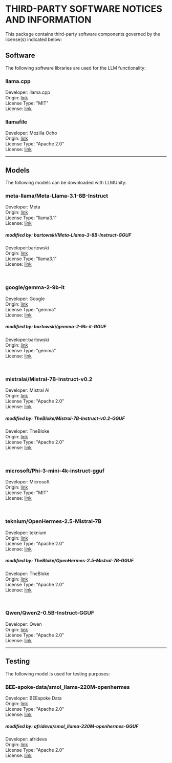 # THIRD-PARTY SOFTWARE NOTICES AND INFORMATION

This package contains third-party software components governed by the license(s) indicated below:

## Software

The following software libraries are used for the LLM functionality:

### llama.cpp

Developer: llama.cpp<br>
Origin: [link](https://github.com/ggerganov/llama.cpp)<br>
License Type: "MIT"<br>
License: [link](https://github.com/ggerganov/llama.cpp/blob/master/LICENSE)

### llamafile

Developer: Mozilla Ocho<br>
Origin: [link](https://github.com/Mozilla-Ocho/llamafile)<br>
License Type: "Apache 2.0"<br>
License: [link](https://github.com/Mozilla-Ocho/llamafile/blob/main/LICENSE)

---

## Models

The following models can be downloaded with LLMUnity:

### meta-llama/Meta-Llama-3.1-8B-Instruct

Developer: Meta<br>
Origin: [link](https://huggingface.co/meta-llama/Meta-Llama-3.1-8B-Instruct)<br>
License Type: "llama3.1"<br>
License: [link](https://huggingface.co/meta-llama/Meta-Llama-3.1-8B/blob/main/LICENSE)

##### modified by: bartowski/Meta-Llama-3-8B-Instruct-GGUF

Developer:bartowski<br>
Origin: [link](https://huggingface.co/bartowski/Meta-Llama-3.1-8B-Instruct-GGUF)<br>
License Type: "llama3.1"<br>
License: [link](https://huggingface.co/meta-llama/Meta-Llama-3.1-8B/blob/main/LICENSE)

<br>

### google/gemma-2-9b-it

Developer: Google<br>
Origin: [link](https://huggingface.co/google/gemma-2-9b-it)<br>
License Type: "gemma"<br>
License: [link](https://ai.google.dev/gemma/terms)

##### modified by: bartowski/gemma-2-9b-it-GGUF

Developer:bartowski<br>
Origin: [link](https://huggingface.co/bartowski/gemma-2-9b-it-GGUF)<br>
License Type: "gemma"<br>
License: [link](https://ai.google.dev/gemma/terms)

<br>

### mistralai/Mistral-7B-Instruct-v0.2

Developer: Mistral AI<br>
Origin: [link](https://huggingface.co/mistralai/Mistral-7B-Instruct-v0.2)<br>
License Type: "Apache 2.0"<br>
License: [link](https://huggingface.co/mistralai/Mistral-7B-Instruct-v0.2)

##### modified by: TheBloke/Mistral-7B-Instruct-v0.2-GGUF

Developer: TheBloke<br>
Origin: [link](https://huggingface.co/TheBloke/Mistral-7B-Instruct-v0.2-GGUF)<br>
License Type: "Apache 2.0"<br>
License: [link](https://huggingface.co/TheBloke/Mistral-7B-Instruct-v0.2-GGUF)

<br>

### microsoft/Phi-3-mini-4k-instruct-gguf

Developer: Microsoft<br>
Origin: [link](https://huggingface.co/microsoft/Phi-3-mini-4k-instruct-gguf)<br>
License Type: "MIT"<br>
License: [link](https://huggingface.co/microsoft/Phi-3-mini-4k-instruct-gguf/blob/main/LICENSE)

<br>

### teknium/OpenHermes-2.5-Mistral-7B

Developer: teknium<br>
Origin: [link](https://huggingface.co/teknium/OpenHermes-2.5-Mistral-7B)<br>
License Type: "Apache 2.0"<br>
License: [link](https://huggingface.co/teknium/OpenHermes-2.5-Mistral-7B)

##### modified by: TheBloke/OpenHermes-2.5-Mistral-7B-GGUF

Developer: TheBloke<br>
Origin: [link](https://huggingface.co/TheBloke/OpenHermes-2.5-Mistral-7B-GGUF)<br>
License Type: "Apache 2.0"<br>
License: [link](https://huggingface.co/TheBloke/OpenHermes-2.5-Mistral-7B-GGUF)

<br>

### Qwen/Qwen2-0.5B-Instruct-GGUF

Developer: Qwen<br>
Origin: [link](https://huggingface.co/Qwen/Qwen2-0.5B-Instruct-GGUF)<br>
License Type: "Apache 2.0"<br>
License: [link](https://huggingface.co/Qwen/Qwen2-0.5B-Instruct-GGUF/blob/main/LICENSE)

---

## Testing

The following model is used for testing purposes:

### BEE-spoke-data/smol_llama-220M-openhermes

Developer: BEEspoke Data<br>
Origin: [link](https://huggingface.co/BEE-spoke-data/smol_llama-220M-openhermes)<br>
License Type: "Apache 2.0"<br>
License: [link](https://huggingface.co/BEE-spoke-data/smol_llama-220M-openhermes)

##### modified by: afrideva/smol_llama-220M-openhermes-GGUF

Developer: afrideva<br>
Origin: [link](https://huggingface.co/afrideva/smol_llama-220M-openhermes-GGUF)<br>
License Type: "Apache 2.0"<br>
License: [link](https://huggingface.co/afrideva/smol_llama-220M-openhermes-GGUF)